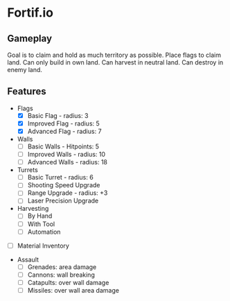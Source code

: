 # Fortif.io

## Gameplay
Goal is to claim and hold as much territory as possible.
Place flags to claim land.
Can only build in own land.
Can harvest in neutral land.
Can destroy in enemy land.

## Features
- Flags
    - [x] Basic Flag - radius: 3
    - [x] Improved Flag - radius: 5
    - [x] Advanced Flag - radius: 7
- Walls
    - [ ] Basic Walls - Hitpoints: 5
    - [ ] Improved Walls - radius: 10
    - [ ] Advanced Walls - radius: 18
- Turrets
    - [ ] Basic Turret - radius: 6
    - [ ] Shooting Speed Upgrade
    - [ ] Range Upgrade - radius: +3
    - [ ] Laser Precision Upgrade
- Harvesting
    - [ ] By Hand
    - [ ] With Tool
    - [ ] Automation
- [ ] Material Inventory
- Assault
    - [ ] Grenades: area damage
    - [ ] Cannons: wall breaking
    - [ ] Catapults: over wall damage
    - [ ] Missiles: over wall area damage